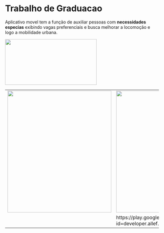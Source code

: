 # Trabalho de Graduacao
Aplicativo movel tem a função de auxiliar pessoas com **necessidades especias** exibindo  vagas preferenciais e busca  melhorar a locomoção e logo a mobilidade urbana.

 <!-- ![Tela Inicial do app](https://github.com/allefsousa/TrabalhoGraduacao/blob/master/app/gitfoi.png)-->



<table>
  <tr>
    <td><img src="https://github.com/allefsousa/TrabalhoGraduacao/blob/master/app/src/main/res/drawable/openapp.png" data-canonical-     src="https://github.com/allefsousa/TrabalhoGraduacao/blob/master/app/src/main/res/drawable/openapp.png" width="340" height="400" /></td>
    <td><img src="https://github.com/allefsousa/TrabalhoGraduacao/blob/master/app/gitfoi.png" data-canonical-src="https://github.com/allefsousa/TrabalhoGraduacao/blob/master/app/gitfoi.png" width="340" height="400" /></td>
   
   <td>
 <img src="https://github.com/allefsousa/TrabalhoGraduacao/blob/master/app/src/main/res/drawable/linhaa.png" data-canonical-src="https://github.com/allefsousa/TrabalhoGraduacao/blob/master/app/src/main/res/drawable/linhaa.png" width="340" height="400" />
   
   </td>
  </tr>
  
  <tr>
 <td>
 
 </td>
 <img src="https://duo.google.com/images/store-badges/play/pt-BR_badge_web_generic.png" data-canonical-src="https://duo.google.com/images/store-badges/play/pt-BR_badge_web_generic.png" width="300" height="150" />
 <td>
  https://play.google.com/store/apps/details?id=developer.allef.smartmobi.smartmobii 
 </td>
  
 
 
 </tr>
 </table> 


